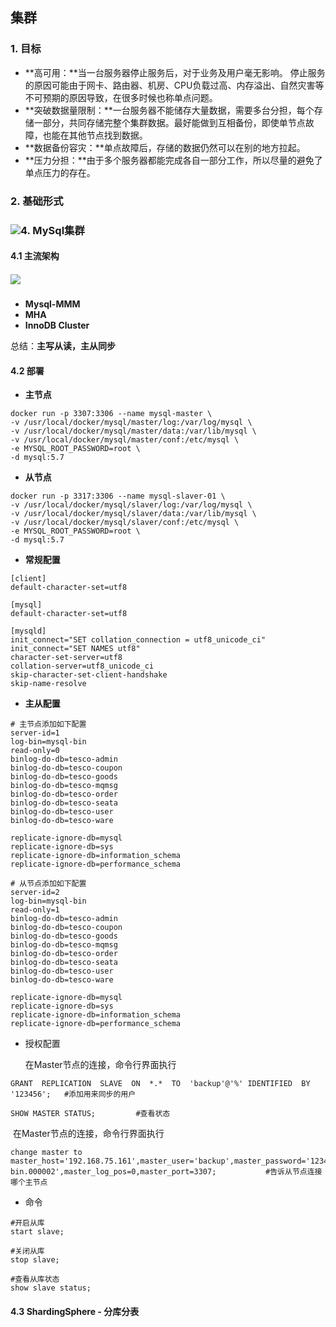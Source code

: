 ## 集群

### 1. 目标 

- **高可用：**当一台服务器停止服务后，对于业务及用户毫无影响。 停止服务的原因可能由于网卡、路由器、机房、CPU负载过高、内存溢出、自然灾害等不可预期的原因导致，在很多时候也称单点问题。 
- **突破数据量限制：**一台服务器不能储存大量数据，需要多台分担，每个存储一部分，共同存储完整个集群数据。最好能做到互相备份，即使单节点故障，也能在其他节点找到数据。
- **数据备份容灾：**单点故障后，存储的数据仍然可以在别的地方拉起。
- **压力分担：**由于多个服务器都能完成各自一部分工作，所以尽量的避免了单点压力的存在。

### 2. 基础形式

### ![](E:\程序人生\个人学习笔记\学习笔记图床\QQ图片20201201170615.png)4. MySql集群

#### 4.1 主流架构

##### ![](E:\程序人生\个人学习笔记\学习笔记图床\QQ图片20201201172427.png)

- **Mysql-MMM**
- **MHA**
- **InnoDB Cluster**

总结：**主写从读，主从同步**

#### 4.2 部署

- **主节点**

```
docker run -p 3307:3306 --name mysql-master \
-v /usr/local/docker/mysql/master/log:/var/log/mysql \
-v /usr/local/docker/mysql/master/data:/var/lib/mysql \
-v /usr/local/docker/mysql/master/conf:/etc/mysql \
-e MYSQL_ROOT_PASSWORD=root \
-d mysql:5.7
```

- **从节点**

```
docker run -p 3317:3306 --name mysql-slaver-01 \
-v /usr/local/docker/mysql/slaver/log:/var/log/mysql \
-v /usr/local/docker/mysql/slaver/data:/var/lib/mysql \
-v /usr/local/docker/mysql/slaver/conf:/etc/mysql \
-e MYSQL_ROOT_PASSWORD=root \
-d mysql:5.7
```

- **常规配置**

```
[client]
default-character-set=utf8

[mysql]
default-character-set=utf8

[mysqld]
init_connect="SET collation_connection = utf8_unicode_ci"
init_connect="SET NAMES utf8"
character-set-server=utf8
collation-server=utf8_unicode_ci
skip-character-set-client-handshake
skip-name-resolve
```

- **主从配置**

```
# 主节点添加如下配置
server-id=1    
log-bin=mysql-bin
read-only=0
binlog-do-db=tesco-admin
binlog-do-db=tesco-coupon
binlog-do-db=tesco-goods
binlog-do-db=tesco-mqmsg
binlog-do-db=tesco-order
binlog-do-db=tesco-seata
binlog-do-db=tesco-user
binlog-do-db=tesco-ware
      
replicate-ignore-db=mysql
replicate-ignore-db=sys
replicate-ignore-db=information_schema
replicate-ignore-db=performance_schema

# 从节点添加如下配置
server-id=2   
log-bin=mysql-bin
read-only=1
binlog-do-db=tesco-admin
binlog-do-db=tesco-coupon
binlog-do-db=tesco-goods
binlog-do-db=tesco-mqmsg
binlog-do-db=tesco-order
binlog-do-db=tesco-seata
binlog-do-db=tesco-user
binlog-do-db=tesco-ware
      
replicate-ignore-db=mysql
replicate-ignore-db=sys
replicate-ignore-db=information_schema
replicate-ignore-db=performance_schema
```

- 授权配置

  在Master节点的连接，命令行界面执行

```
GRANT  REPLICATION  SLAVE  ON  *.*  TO  'backup'@'%' IDENTIFIED  BY '123456';   #添加用来同步的用户

SHOW MASTER STATUS;			#查看状态
```

​	在Master节点的连接，命令行界面执行

```
change master to master_host='192.168.75.161',master_user='backup',master_password='123456',master_log_file='mysql-bin.000002',master_log_pos=0,master_port=3307;			#告诉从节点连接哪个主节点
```

- 命令

```
#开启从库
start slave;

#关闭从库
stop slave;

#查看从库状态
show slave status;
```

#### 4.3 ShardingSphere - 分库分表





